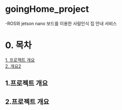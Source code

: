 # goingHome_project

-ROS와 jetson nano 보드를 이용한 사람인식 집 안내 서비스

# 0. 목차
[1. 프로젝트 개요](#1프로젝트-개요)<br>
[2. 개요2](#2개요2)<br>


## 1.프로젝트 개요<a id="프로젝트-개요"></a>
## 2.프로젝트 개요<a id="2개요2"></a>
